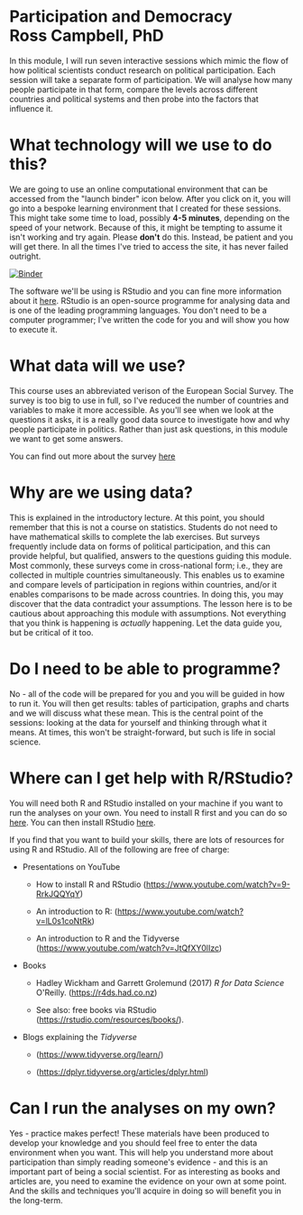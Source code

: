 # **Participation and Democracy**<br/> **Ross Campbell, PhD**

In this module, I will run seven interactive sessions which mimic the flow of how political scientists conduct research on political participation. Each session will take a separate form of participation. We will analyse how many people participate in that form, compare the levels across different countries and political systems and then probe into the factors that influence it.  

# What technology will we use to do this? 

We are going to use an online computational environment that can be accessed from the "launch binder" icon below. After you click on it, you will go into a bespoke learning environment that I created for these sessions. This might take some time to load, possibly **4-5 minutes**, depending on the speed of your network. Because of this, it might be tempting to assume it isn't working and try again. Please **don't** do this. Instead, be patient and you will get there. In all the times I've tried to access the site, it has never failed outright. 

[![Binder](https://mybinder.org/badge_logo.svg)](https://mybinder.org/v2/gh/drcampbell1/Participation-and-Democracy/master?urlpath=rstudio)

The software we'll be using is RStudio and you can fine more information about it [here](https://www.rstudio.com). RStudio is an open-source programme for analysing data and is one of the leading programming languages. You don't need to be a computer programmer; I've written the code for you and will show you how to execute it. 

# What data will we use?

This course uses an abbreviated verison of the European Social Survey. The survey is too big to use in full, so I've reduced the number of countries and variables to make it more accessible. As you'll see when we look at the questions it asks, it is a really good data source to investigate how and why people participate in politics. Rather than just ask questions, in this module we want to get some answers. 

You can find out more about the survey [here](https://www.europeansocialsurvey.org/)

# Why are we using data?

This is explained in the introductory lecture. At this point, you should remember that this is not a course on statistics. Students do not need to have mathematical skills to complete the lab exercises. But surveys frequently include data on forms of political participation, and this can provide helpful, but qualified, answers to the questions guiding this module. Most commonly, these surveys come in cross-national form; i.e., they are collected in multiple countries simultaneously. This enables us to examine and compare levels of participation in regions within countries, and/or it enables comparisons to be made across countries. In doing this, you may discover that the data contradict your assumptions. The lesson here is to be cautious about approaching this module with assumptions. Not everything that you think is happening is *actually* happening. Let the data guide you, but be critical of it too. 

# Do I need to be able to programme? 

No - all of the code will be prepared for you and you will be guided in how to run it. You will then get results: tables of participation, graphs and charts and we will discuss what these mean. This is the central point of the sessions: looking at the data for yourself and thinking through what it means. At times, this won't be straight-forward, but such is life in social science. 

# Where can I get help with R/RStudio?

You will need both R and RStudio installed on your machine if you want to run the analyses on your own. You need to install R first and you can do so [here](https://cran.r-project.org/). You can then install RStudio [here](https://rstudio.com/products/rstudio/download/).

If you find that you want to build your skills, there are lots of resources for using R and RStudio. All of the following are free of charge:

- Presentations on YouTube

  - How to install R and RStudio (https://www.youtube.com/watch?v=9-RrkJQQYqY)
  
  - An introduction to R: (https://www.youtube.com/watch?v=lL0s1coNtRk)
  
  - An introduction to R and the Tidyverse (https://www.youtube.com/watch?v=JtQfXY0lIzc)
- Books
  - Hadley Wickham and Garrett Grolemund (2017) *R for Data Science* O'Reilly. (https://r4ds.had.co.nz)

  - See also: free books via RStudio (https://rstudio.com/resources/books/).

- Blogs explaining the *Tidyverse* 

  - (https://www.tidyverse.org/learn/)

  - (https://dplyr.tidyverse.org/articles/dplyr.html)


# Can I run the analyses on my own?
Yes - practice makes perfect! These materials have been produced to develop your knowledge and you should feel free to enter the data environment when you want. This will help you understand more about participation than simply reading someone's evidence - and this is an important part of being a social scientist. For as interesting as books and articles are, you need to examine the evidence on your own at some point. And the skills and techniques you'll acquire in doing so will benefit you in the long-term.
